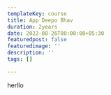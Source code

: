 ```yaml
---
templateKey: course
title: App Deepo Bhav
duration: 2years
date: 2022-08-26T00:00:00+05:30
featuredpost: false
featuredimage: ''
description: ''
tags: []

---
```

herllo
